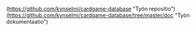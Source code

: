 (https://github.com/kynselmi/cardgame-database "Työn repositio")
(https://github.com/kynselmi/cardgame-database/tree/master/doc "Työn dokumentaatio")
